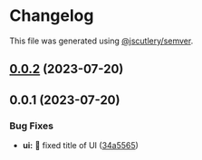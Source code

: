 # Changelog

This file was generated using [@jscutlery/semver](https://github.com/jscutlery/semver).

## [0.0.2](https://github.com/ak274/semver/compare/shared-ui-0.0.1...shared-ui-0.0.2) (2023-07-20)



## 0.0.1 (2023-07-20)


### Bug Fixes

* **ui:** :art: fixed title of UI ([34a5565](https://github.com/ak274/semver/commit/34a5565c3ca891271b81b7d375a6236ae0d7578d))
